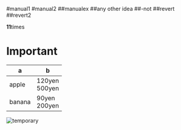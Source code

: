 #manual1
#manual2
##manualex
##any other idea
##-not
##revert
##revert2

**11**times
# Important
|a |b |
|-- |--|
|apple |120yen<br>500yen |
|banana |90yen<br>200yen |

![temporary]("C:\Users\yoshi\Documents\GitHub\test\sample01.jpg")



